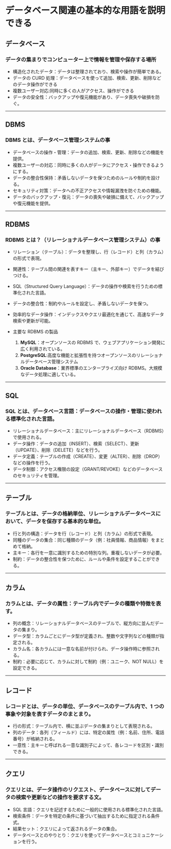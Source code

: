 # データベース関連の基本的な用語を説明できる

## データベース

### データの集まりでコンピューター上で情報を管理や保存する場所

- 構造化されたデータ：データは整理されており、検索や操作が簡単である。
- データの CURD 処理：データベースを使って追加、検索、更新、削除などのデータ操作ができる
- 複数ユーザー対応:同時に多くの人がアクセス、操作ができる
- データの安全性：バックアップや復元機能があり、データ喪失や破損を防ぐ。

---

## DBMS

### DBMS とは、データベース管理システムの事

- データベースの操作・管理：データの追加、検索、更新、削除などの機能を提供。
- 複数ユーザーの対応：同時に多くの人がデータにアクセス・操作できるようにする。
- データの整合性保持：矛盾しないデータを保つためのルールや制約を設ける。
- セキュリティ対策：データへの不正アクセスや情報漏洩を防ぐための機能。
- データのバックアップ・復元：データの喪失や破損に備えて、バックアップや復元機能を提供。

---

## RDBMS

### RDBMS とは？（リレーショナルデータベース管理システム）の事

- リレーション（テーブル）：データを整理し、行（レコード）と列（カラム）の形式で表現。
- 関連性：テーブル間の関連を表すキー（主キー、外部キー）でデータを結びつける。
- SQL（Structured Query Language）：データの操作や検索を行うための標準化された言語。
- データの整合性：制約やルールを設定し、矛盾しないデータを保つ。
- 効率的なデータ操作：インデックスやクエリ最適化を通じて、高速なデータ検索や更新が可能。

- 主要な RDBMS の製品
  1. **MySQL**：オープンソースの RDBMS で、ウェブアプリケーション開発に広く利用されている。
  1. **PostgreSQL**:高度な機能と拡張性を持つオープンソースのリレーショナルデータベース管理システム
  1. **Oracle Database**：業界標準のエンタープライズ向け RDBMS。大規模なデータ処理に適している。

---

## SQL

### SQL とは、データベース言語：データベースの操作・管理に使われる標準化された言語。

- リレーショナルデータベース：主にリレーショナルデータベース（RDBMS）で使用される。
- データ操作：データの追加（INSERT）、検索（SELECT）、更新（UPDATE）、削除（DELETE）などを行う。
- データ定義：テーブルの作成（CREATE）、変更（ALTER）、削除（DROP）などの操作を行う。
- データ制御：アクセス権限の設定（GRANT/REVOKE）などのデータベースのセキュリティを管理。

---

## テーブル

### テーブルとは、データの格納単位、リレーショナルデータベースにおいて、データを保存する基本的な単位。

- 行と列の構造：データを行（レコード）と列（カラム）の形式で表現。
- 同種のデータの集合：同じ種類のデータ（例：社員情報、商品情報）をまとめて格納。
- 主キー：各行を一意に識別するための特別な列。重複しないデータが必要。
- 制約：データの整合性を保つために、ルールや条件を設定することができる。

---

## カラム

### カラムとは、データの属性：テーブル内でデータの種類や特徴を表す。

- 列の概念：リレーショナルデータベースのテーブルで、縦方向に並んだデータの集まり。
- データ型：カラムごとにデータ型が定義され、整数や文字列などの種類が指定される。
- カラム名：各カラムには一意な名前が付けられ、データ操作時に参照される。
- 制約：必要に応じて、カラムに対して制約（例：ユニーク、NOT NULL）を設定できる。

---

## レコード

### レコードとは、データの単位、データベースのテーブル内で、1 つの事象や対象を表すデータのまとまり。

- 行の形式：テーブル内で、横に並ぶデータの集まりとして表現される。
- 列のデータ：各列（フィールド）には、特定の属性（例：名前、住所、電話番号）が格納される。
- 一意性：主キーと呼ばれる一意な識別子によって、各レコードを区別・識別できる。

---

## クエリ

### クエリとは、データ操作のリクエスト、データベースに対してデータの検索や更新などの操作を要求する文。

- SQL 言語：クエリを記述するために一般的に使用される標準化された言語。
- 検索条件：データを特定の条件に基づいて抽出するために指定される条件式。
- 結果セット：クエリによって返されるデータの集合。
- データベースとのやりとり：クエリを使ってデータベースとコミュニケーションを行う。
